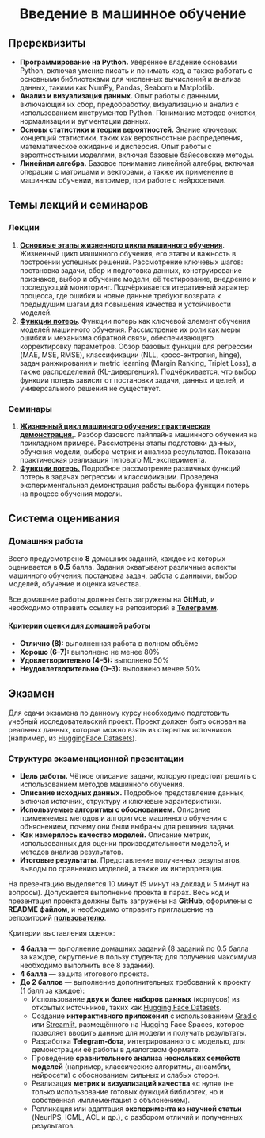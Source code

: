 <center><h1>Введение в машинное обучение</h1></center>

## Пререквизиты

- **Программирование на Python.** Уверенное владение основами Python, включая умение писать и понимать код, а также работать с основными библиотеками для численных вычислений и анализа данных, такими как NumPy, Pandas, Seaborn и Matplotlib.
- **Анализ и визуализация данных.** Опыт работы с данными, включающий их сбор, предобработку, визуализацию и анализ с использованием инструментов Python. Понимание методов очистки, нормализации и аугментации данных.
- **Основы статистики и теории вероятностей.** Знание ключевых концепций статистики, таких как вероятностные распределения, математическое ожидание и дисперсия. Опыт работы с вероятностными моделями, включая базовые байесовские методы.
- **Линейная алгебра.** Базовое понимание линейной алгебры, включая операции с матрицами и векторами, а также их применение в машинном обучении, например, при работе с нейросетями.

## Темы лекций и семинаров

### Лекции

1. [**Основные этапы жизненного цикла машинного обучения**](./lectures/1_Жизненный_цикл.pdf). Жизненный цикл машинного обучения, его этапы и важность в построении успешных решений. Рассмотрение ключевых шагов: постановка задачи, сбор и подготовка данных, конструирование признаков, выбор и обучение модели, её тестирование, внедрение и последующий мониторинг. Подчёркивается итеративный характер процесса, где ошибки и новые данные требуют возврата к предыдущим шагам для повышения качества и устойчивости моделей.
2. [**Функции потерь**](./lectures/2_Функции_потерь.pdf). Функции потерь как ключевой элемент обучения моделей машинного обучения. Рассмотрение их роли как меры ошибки и механизма обратной связи, обеспечивающего корректировку параметров. Обзор базовых функций для регрессии (MAE, MSE, RMSE), классификации (NLL, кросс-энтропия, hinge), задач ранжирования и metric learning (Margin Ranking, Triplet Loss), а также распределений (KL-дивергенция). Подчёркивается, что выбор функции потерь зависит от постановки задачи, данных и целей, и универсального решения не существует.

### Семинары

1. [**Жизненный цикл машинного обучения: практическая демонстрация.**](./practice_1/1.ipynb). Разбор базового пайплайна машинного обучения на прикладном примере. Рассмотрены этапы подготовки данных, обучения модели, выбора метрик и анализа результатов. Показана практическая реализация типового ML-эксперимента.
2. [**Функции потерь.**](./practice_2/2.ipynb) Подробное рассмотрение различных функций потерь в задачах регрессии и классификации. Проведена экспериментальная демонстрация работы выбора функции потерь на процесс обучения модели.

## Система оценивания

### Домашняя работа

Всего предусмотрено **8** домашних заданий, каждое из которых оценивается в **0.5** балла. Задания охватывают различные аспекты машинного обучения: постановка задач, работа с данными, выбор моделей, обучение и оценка качества.

Все домашние работы должны быть загружены на **GitHub**, и необходимо отправить ссылку на репозиторий в [**Телеграмм**](https://t.me/MiSTe_R).

#### Критерии оценки для домашней работы

- **Отлично (8):** выполненная работа в полном объёме
- **Хорошо (6–7):** выполнено не менее 80%
- **Удовлетворительно (4–5):** выполнено 50%
- **Неудовлетворительно (0–3):** выполнено менее 50%

## Экзамен

Для сдачи экзамена по данному курсу необходимо подготовить учебный исследовательский проект.
Проект должен быть основан на реальных данных, которые можно взять из открытых источников (например, из [HuggingFace Datasets](https://huggingface.co/datasets)).

### Структура экзаменационной презентации
- **Цель работы.** Чёткое описание задачи, которую предстоит решить с использованием методов машинного обучения.
- **Описание исходных данных.** Подробное представление данных, включая источник, структуру и ключевые характеристики.
- **Используемые алгоритмы с обоснованием.** Описание применяемых методов и алгоритмов машинного обучения с объяснением, почему они были выбраны для решения задачи.
- **Как измерялось качество моделей.** Описание метрик, использованных для оценки производительности моделей, и методов анализа результатов.
- **Итоговые результаты.** Представление полученных результатов, выводы по сравнению моделей, а также их интерпретация.

На презентацию выделяется 10 минут (5 минут на доклад и 5 минут на вопросы). Допускается выполнение проекта в парах.
Весь код и презентация проекта должны быть загружены на **GitHub**, оформлены с **README файлом**, и необходимо отправить приглашение на репозиторий [**пользователю**](https://github.com/MiSTeR1995).

Критерии выставления оценок:
- **4 балла** — выполнение домашних заданий
  (8 заданий по 0.5 балла за каждое, округление в пользу студента; для получения максимума необходимо выполнить все 8 заданий).
- **4 балла** — защита итогового проекта.
- **До 2 баллов** — выполнение дополнительных требований к проекту (1 балл за каждое):
  - Использование **двух и более наборов данных** (корпусов) из открытых источников, таких как [Hugging Face Datasets](https://huggingface.co/datasets).
  - Создание **интерактивного приложения** с использованием [Gradio](https://gradio.app/) или [Streamlit](https://streamlit.io/), размещённого на Hugging Face Spaces, которое позволяет вводить данные для модели и получать результаты.
  - Разработка **Telegram-бота**, интегрированного с моделью, для демонстрации её работы в диалоговом формате.
  - Проведение **сравнительного анализа нескольких семейств моделей** (например, классические алгоритмы, ансамбли, нейросети) с обоснованием сильных и слабых сторон.
  - Реализация **метрик и визуализаций качества** «с нуля» (не только использование готовых функций библиотек, но и собственная имплементация с объяснением).
  - Репликация или адаптация **эксперимента из научной статьи** (NeurIPS, ICML, ACL и др.), с разбором отличий и полученных результатов.
